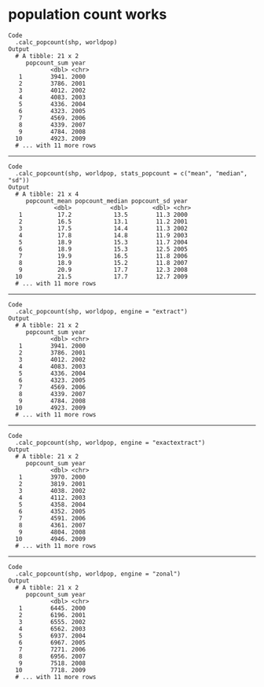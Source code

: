 # population count works

    Code
      .calc_popcount(shp, worldpop)
    Output
      # A tibble: 21 x 2
         popcount_sum year 
                <dbl> <chr>
       1        3941. 2000 
       2        3786. 2001 
       3        4012. 2002 
       4        4083. 2003 
       5        4336. 2004 
       6        4323. 2005 
       7        4569. 2006 
       8        4339. 2007 
       9        4784. 2008 
      10        4923. 2009 
      # ... with 11 more rows

---

    Code
      .calc_popcount(shp, worldpop, stats_popcount = c("mean", "median", "sd"))
    Output
      # A tibble: 21 x 4
         popcount_mean popcount_median popcount_sd year 
                 <dbl>           <dbl>       <dbl> <chr>
       1          17.2            13.5        11.3 2000 
       2          16.5            13.1        11.2 2001 
       3          17.5            14.4        11.3 2002 
       4          17.8            14.8        11.9 2003 
       5          18.9            15.3        11.7 2004 
       6          18.9            15.3        12.5 2005 
       7          19.9            16.5        11.8 2006 
       8          18.9            15.2        11.8 2007 
       9          20.9            17.7        12.3 2008 
      10          21.5            17.7        12.7 2009 
      # ... with 11 more rows

---

    Code
      .calc_popcount(shp, worldpop, engine = "extract")
    Output
      # A tibble: 21 x 2
         popcount_sum year 
                <dbl> <chr>
       1        3941. 2000 
       2        3786. 2001 
       3        4012. 2002 
       4        4083. 2003 
       5        4336. 2004 
       6        4323. 2005 
       7        4569. 2006 
       8        4339. 2007 
       9        4784. 2008 
      10        4923. 2009 
      # ... with 11 more rows

---

    Code
      .calc_popcount(shp, worldpop, engine = "exactextract")
    Output
      # A tibble: 21 x 2
         popcount_sum year 
                <dbl> <chr>
       1        3970. 2000 
       2        3819. 2001 
       3        4038. 2002 
       4        4112. 2003 
       5        4358. 2004 
       6        4352. 2005 
       7        4591. 2006 
       8        4361. 2007 
       9        4804. 2008 
      10        4946. 2009 
      # ... with 11 more rows

---

    Code
      .calc_popcount(shp, worldpop, engine = "zonal")
    Output
      # A tibble: 21 x 2
         popcount_sum year 
                <dbl> <chr>
       1        6445. 2000 
       2        6196. 2001 
       3        6555. 2002 
       4        6562. 2003 
       5        6937. 2004 
       6        6967. 2005 
       7        7271. 2006 
       8        6956. 2007 
       9        7518. 2008 
      10        7718. 2009 
      # ... with 11 more rows

